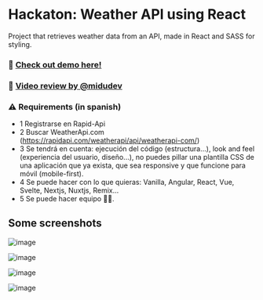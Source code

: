 # Hackaton: Weather API using React

Project that retrieves weather data from an API, made in React and SASS for styling.

### :rocket: [Check out demo here!](https://global-weather-web.netlify.app/)

### :hear_no_evil: [Video review by @midudev]()

### ⚠️ Requirements (in spanish)

- 1 Registrarse en Rapid-Api
- 2 Buscar WeatherApi.com (https://rapidapi.com/weatherapi/api/weatherapi-com/)
- 3 Se tendrá en cuenta: ejecución del código (estructura...), look and feel (experiencia del usuario, diseño...), no puedes pillar una plantilla CSS de una aplicación que ya exista, que sea responsive y que funcione para móvil (mobile-first).
- 4 Se puede hacer con lo que quieras: Vanilla, Angular, React, Vue, Svelte, Nextjs, Nuxtjs, Remix... 
- 5 Se puede hacer equipo 🥳🥳.

## Some screenshots

![image](https://user-images.githubusercontent.com/36509669/170891211-b55236da-278e-46c5-809f-cd031822fa75.png)

![image](https://user-images.githubusercontent.com/36509669/170891224-19b072e1-7795-4dce-82de-322df921cc4e.png)

![image](https://user-images.githubusercontent.com/36509669/170891235-ece82ddd-e599-45f3-8e3b-7851cce35512.png)

![image](https://user-images.githubusercontent.com/36509669/170891250-bf0eaa85-a0ed-40f9-a3f0-f43dd5907417.png)
